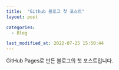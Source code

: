 ```yaml
---
title:  "Github 블로그 첫 포스트"
layout: post

categories:
  - Blog

last_modified_at: 2022-07-25 15:50:44
---
```


GitHub Pages로 만든 블로그의 첫 포스트입니다.
